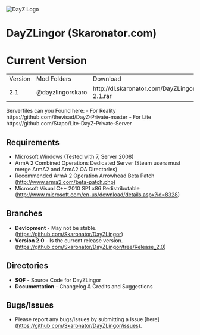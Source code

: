 ![DayZ Logo](https://dl.dropbox.com/u/23896685/DayZLingor/dayzlingor.jpg)

DayZLingor (Skaronator.com)
==========

Current Version
==================================
<table>
  <tr>
    <td>Version</td><td>Mod Folders</td><td>Download</td>
  </tr>
  <tr>
    <td>2.1</td><td>@dayzlingorskaro</td><td>http://dl.skaronator.com/DayZLingorSkaro-2.1.rar</td>
  </tr>
</table>
Serverfiles can you Found here: 
 - For Reality https://github.com/thevisad/DayZ-Private-master
 - For Lite https://github.com/Stapo/Lite-DayZ-Private-Server

Requirements
------------

 - Microsoft Windows (Tested with 7, Server 2008)
 - ArmA 2 Combined Operations Dedicated Server (Steam users must merge ArmA2 and ArmA2 OA Directories)
 - Recommended ArmA 2 Operation Arrowhead Beta Patch (http://www.arma2.com/beta-patch.php)
 - Microsoft Visual C++ 2010 SP1 x86 Redistributable (http://www.microsoft.com/en-us/download/details.aspx?id=8328)
 
Branches
--------

- **Devlopment** - May not be stable. (https://github.com/Skaronator/DayZLingor)
- **Version 2.0** - Is the current release version. (https://github.com/Skaronator/DayZLingor/tree/Release_2.0)

Directories
-----------

 - **SQF** - Source Code for DayZLingor
 - **Documentation** - Changelog & Credits and Suggestions

Bugs/Issues
-----------

- Please report any bugs/issues by submitting a Issue [here] (https://github.com/Skaronator/DayZLingor/issues).
